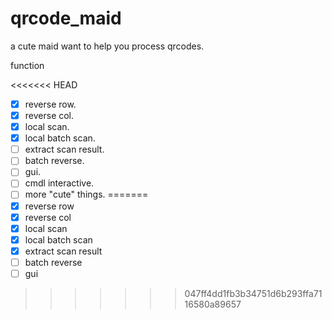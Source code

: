 # qrcode_maid
a cute maid want to help you process qrcodes.

function

<<<<<<< HEAD
- [x] reverse row.
- [x] reverse col.
- [x] local scan.
- [x] local batch scan.
- [ ] extract scan result.
- [ ] batch reverse.
- [ ] gui.
- [ ] cmdl interactive.
- [ ] more "cute" things.
=======
- [x] reverse row
- [x] reverse col
- [x] local scan
- [x] local batch scan
- [x] extract scan result
- [ ] batch reverse
- [ ] gui
>>>>>>> 047ff4dd1fb3b34751d6b293ffa7116580a89657
